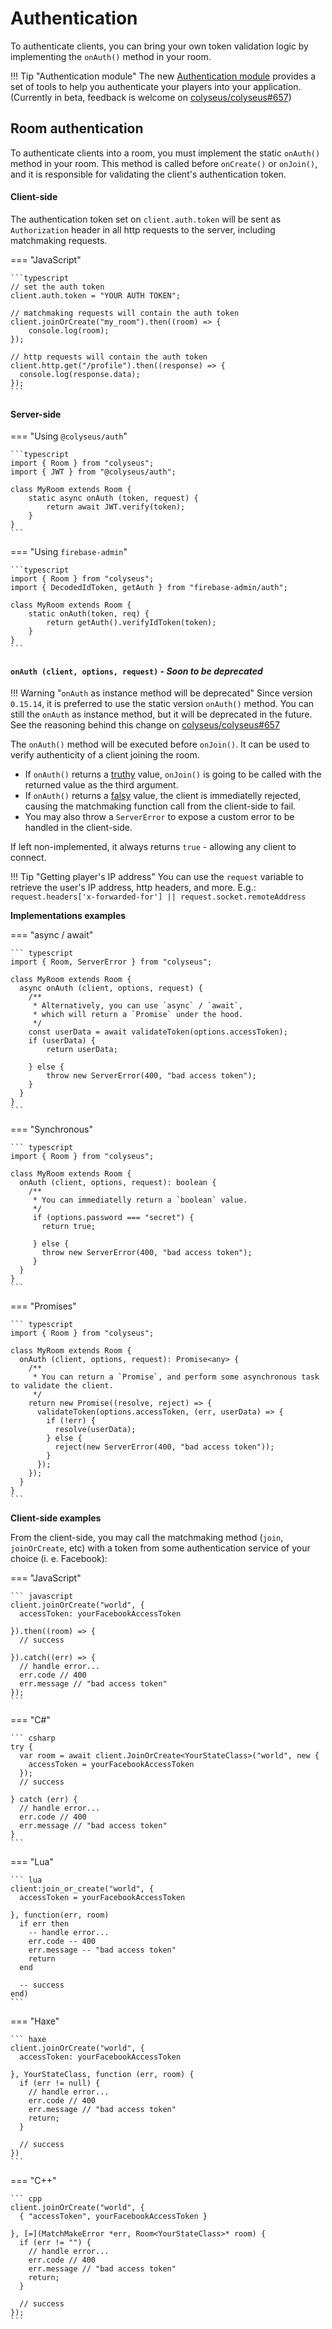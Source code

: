 # Authentication

To authenticate clients, you can bring your own token validation logic by implementing the `onAuth()` method in your room.

!!! Tip "Authentication module"
    The new [Authentication module](/authentication/module/) provides a set of tools to help you authenticate your players into your application. (Currently in beta, feedback is welcome on [colyseus/colyseus#657](https://github.com/colyseus/colyseus/issues/660))

## Room authentication

To authenticate clients into a room, you must implement the static `onAuth()` method in your room. This method is called before `onCreate()` or `onJoin()`, and it is responsible for validating the client's authentication token.

#### Client-side

The authentication token set on `client.auth.token` will be sent as `Authorization` header in all http requests to the server, including matchmaking requests.

=== "JavaScript"

    ```typescript
    // set the auth token
    client.auth.token = "YOUR AUTH TOKEN";

    // matchmaking requests will contain the auth token
    client.joinOrCreate("my_room").then((room) => {
        console.log(room);
    });

    // http requests will contain the auth token
    client.http.get("/profile").then((response) => {
      console.log(response.data);
    });
    ```


#### Server-side

=== "Using `@colyseus/auth`"

    ```typescript
    import { Room } from "colyseus";
    import { JWT } from "@colyseus/auth";

    class MyRoom extends Room {
        static async onAuth (token, request) {
            return await JWT.verify(token);
        }
    }
    ```


=== "Using `firebase-admin`"

    ```typescript
    import { Room } from "colyseus";
    import { DecodedIdToken, getAuth } from "firebase-admin/auth";

    class MyRoom extends Room {
        static onAuth(token, req) {
            return getAuth().verifyIdToken(token);
        }
    }
    ```


#### `onAuth (client, options, request)` _- Soon to be deprecated_

!!! Warning "`onAuth` as instance method will be deprecated"
    Since version `0.15.14`, it is preferred to use the static version `onAuth()` method. You can still the `onAuth` as instance method, but it will be deprecated in the future. See the reasoning behind this change on [colyseus/colyseus#657](https://github.com/colyseus/colyseus/pull/657)

The `onAuth()` method will be executed before `onJoin()`. It can be used to verify authenticity of a client joining the room.

- If `onAuth()` returns a [truthy](https://developer.mozilla.org/en-US/docs/Glossary/Truthy) value, `onJoin()` is going to be called with the returned value as the third argument.
- If `onAuth()` returns a [falsy](https://developer.mozilla.org/en-US/docs/Glossary/Falsy) value, the client is immediatelly rejected, causing the matchmaking function call from the client-side to fail.
- You may also throw a `ServerError` to expose a custom error to be handled in the client-side.

If left non-implemented, it always returns `true` - allowing any client to connect.

!!! Tip "Getting player's IP address"
    You can use the `request` variable to retrieve the user's IP address, http headers, and more. E.g.: `request.headers['x-forwarded-for'] || request.socket.remoteAddress`

**Implementations examples**

=== "async / await"

    ``` typescript
    import { Room, ServerError } from "colyseus";

    class MyRoom extends Room {
      async onAuth (client, options, request) {
        /**
         * Alternatively, you can use `async` / `await`,
         * which will return a `Promise` under the hood.
         */
        const userData = await validateToken(options.accessToken);
        if (userData) {
            return userData;

        } else {
            throw new ServerError(400, "bad access token");
        }
      }
    }
    ```

=== "Synchronous"

    ``` typescript
    import { Room } from "colyseus";

    class MyRoom extends Room {
      onAuth (client, options, request): boolean {
        /**
         * You can immediatelly return a `boolean` value.
         */
         if (options.password === "secret") {
           return true;

         } else {
           throw new ServerError(400, "bad access token");
         }
      }
    }
    ```

=== "Promises"

    ``` typescript
    import { Room } from "colyseus";

    class MyRoom extends Room {
      onAuth (client, options, request): Promise<any> {
        /**
         * You can return a `Promise`, and perform some asynchronous task to validate the client.
         */
        return new Promise((resolve, reject) => {
          validateToken(options.accessToken, (err, userData) => {
            if (!err) {
              resolve(userData);
            } else {
              reject(new ServerError(400, "bad access token"));
            }
          });
        });
      }
    }
    ```

**Client-side examples**

From the client-side, you may call the matchmaking method (`join`, `joinOrCreate`, etc) with a token from some authentication service of your choice (i. e. Facebook):

=== "JavaScript"

    ``` javascript
    client.joinOrCreate("world", {
      accessToken: yourFacebookAccessToken

    }).then((room) => {
      // success

    }).catch((err) => {
      // handle error...
      err.code // 400
      err.message // "bad access token"
    });
    ```

=== "C#"

    ``` csharp
    try {
      var room = await client.JoinOrCreate<YourStateClass>("world", new {
        accessToken = yourFacebookAccessToken
      });
      // success

    } catch (err) {
      // handle error...
      err.code // 400
      err.message // "bad access token"
    }
    ```

=== "Lua"

    ``` lua
    client:join_or_create("world", {
      accessToken = yourFacebookAccessToken

    }, function(err, room)
      if err then
        -- handle error...
        err.code -- 400
        err.message -- "bad access token"
        return
      end

      -- success
    end)
    ```

=== "Haxe"

    ``` haxe
    client.joinOrCreate("world", {
      accessToken: yourFacebookAccessToken

    }, YourStateClass, function (err, room) {
      if (err != null) {
        // handle error...
        err.code // 400
        err.message // "bad access token"
        return;
      }

      // success
    })
    ```

=== "C++"

    ``` cpp
    client.joinOrCreate("world", {
      { "accessToken", yourFacebookAccessToken }

    }, [=](MatchMakeError *err, Room<YourStateClass>* room) {
      if (err != "") {
        // handle error...
        err.code // 400
        err.message // "bad access token"
        return;
      }

      // success
    });
    ```